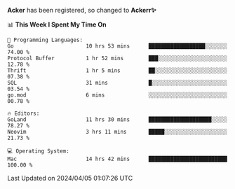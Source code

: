 **Acker** has been registered, so changed to **Ackerr✨**

<!--START_SECTION:waka-->
📊 **This Week I Spent My Time On** 

```text
💬 Programming Languages: 
Go                       10 hrs 53 mins      ██████████████████░░░░░░░   74.00 % 
Protocol Buffer          1 hr 52 mins        ███░░░░░░░░░░░░░░░░░░░░░░   12.78 % 
Thrift                   1 hr 5 mins         ██░░░░░░░░░░░░░░░░░░░░░░░   07.38 % 
SQL                      31 mins             █░░░░░░░░░░░░░░░░░░░░░░░░   03.54 % 
go.mod                   6 mins              ░░░░░░░░░░░░░░░░░░░░░░░░░   00.78 % 

🔥 Editors: 
GoLand                   11 hrs 30 mins      ████████████████████░░░░░   78.27 % 
Neovim                   3 hrs 11 mins       █████░░░░░░░░░░░░░░░░░░░░   21.73 % 

💻 Operating System: 
Mac                      14 hrs 42 mins      █████████████████████████   100.00 % 
```


 Last Updated on 2024/04/05 01:07:26 UTC
<!--END_SECTION:waka-->
